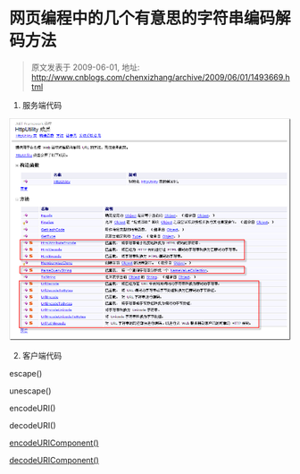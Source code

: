 # 网页编程中的几个有意思的字符串编码解码方法 
> 原文发表于 2009-06-01, 地址: http://www.cnblogs.com/chenxizhang/archive/2009/06/01/1493669.html 


1. 服务端代码

 [![image](./images/1493669-image_thumb.png "image")](http://images.cnblogs.com/cnblogs_com/chenxizhang/WindowsLiveWriter/b17bc12c9ece_C10A/image_2.png) 

 2. 客户端代码

 escape()

 unescape()

 encodeURI()

 decodeURI()

 [encodeURIComponent()](http://www.w3school.com.cn/js/jsref_encodeURIComponent.asp)

 [decodeURIComponent()](http://www.w3school.com.cn/js/jsref_decodeURIComponent.asp)

